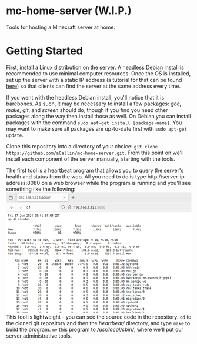 # mc-home-server (W.I.P.)
Tools for hosting a Minecraft server at home.

# Getting Started
First, install a Linux distribution on the server. A headless [Debian install](https://www.debian.org/distrib/) is recommended to use minimal computer resources. Once the OS is installed, set up the server with a static IP address (a tutorial for that can be found [here](https://www.techrepublic.com/article/set-static-ip-address-debian-server/)) so that clients can find the server at the same address every time.

If you went with the headless Debian install, you'll notice that it is barebones. As such, it may be necessary to install a few packages: *gcc*, *make*, *git*, and *screen* should do, though if you find you need other packages along the way then install those as well. On Debian you can install packages with the command `sudo apt-get install [package-name]`. You may want to make sure all packages are up-to-date first with `sudo apt-get update`.

Clone this repository into a directory of your choice: `git clone https://github.com/aCallin/mc-home-server.git`. From this point on we'll install each component of the server manually, starting with the tools.

The first tool is a heartbeat program that allows you to query the server's health and status from the web. All you need to do is type http://server-ip-address:8080 on a web browser while the program is running and you'll see something like the following:  
![Heartbeat output example](heartbeat-example.png)  
This tool is lightweight - you can see the source code in the repository. `cd` to the cloned git repository and then the *heartbeat/* directory, and type `make` to build the program. `mv` this program to */usr/local/sbin/*, where we'll put our server administrative tools.
